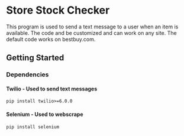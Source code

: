 # Store Stock Checker

This program is used to send a text message to a user when an item is available. The code and be customized and can work on any site. The default code works on bestbuy.com.

## Getting Started

### Dependencies

#### Twilio - Used to send text messages

```
pip install twilio>=6.0.0
```

#### Selenium - Used to webscrape

```
pip install selenium
```

